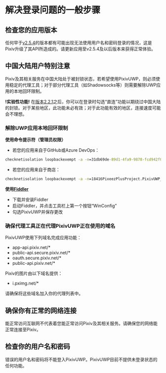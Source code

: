 # 解决登录问题的一般步骤

## 检查您的应用版本

任何早于[v2.5.4](https://github.com/tobiichiamane/pixivfs-uwp/tree/v2.5.4)的版本都有可能出现无法使用用户名和密码登录的情况，这是Pixiv升级了其API所造成的。请更新应用至v2.5.4及以后版本来获得正常体验。

## 中国大陆用户特别注意

Pixiv及其相关服务在中国大陆处于被封锁状态，若希望使用PixivUWP，则必须使用稳定的代理工具；对于部分代理工具（如Shadowsocks等）则需要解除UWP应用的本地回环限制。

**!实验性功能!** 在[版本2.2.1](https://github.com/tobiichiamane/pixivfs-uwp/tree/v2.2.1)之后，你可以在登录时勾选“直连”功能以期绕过中国大陆的封锁。对于某些地区，此功能未必有效；对于此功能有效的地区，连接速度可能会不理想。

### 解除UWP应用本地回环限制

**使用命令提示符（管理员权限）**

- 若您的应用来自于GitHub或Azure DevOps：
```cmd
checknetisolation loopbackexempt -a -n=31db69de-89d1-4fa9-9878-fcd942f090ca_5v6yvh15ag700
```

- 若您的应用来自于商店：
```cmd
checknetisolation loopbackexempt -a -n=18416PixeezPlusProject.PixivUWP_fsr1r9g7nfjfw
```

**使用[Fiddler](https://www.telerik.com/fiddler)**

- 下载并安装Fiddler
- 启动Fiddler，并点击工具栏上第一个按钮“WinConfig”
- 勾选PixivUWP并保存更改

### 确保代理工具正在代理PixivUWP正在使用的域名

PixivUWP使用下列域名完成应用功能：

- app-api.pixiv.net/*
- public-api.secure.pixiv.net/*
- oauth.secure.pixiv.net/*
- public-api.pixiv.net/*

Pixiv的图片由以下域名提供：

- i.pximg.net/*

请确保将这些域名加入你的代理列表中。

## 确保你有正常的网络连接

能正常访问互联网不代表着您能正常访问Pixiv及其相关服务。请确保您的网络能正常连接至Pixiv。

## 检查你的用户名和密码

错误的用户名和密码将不能登入PixivUWP。PixivUWP目前不提供未登录状态的任何功能。

